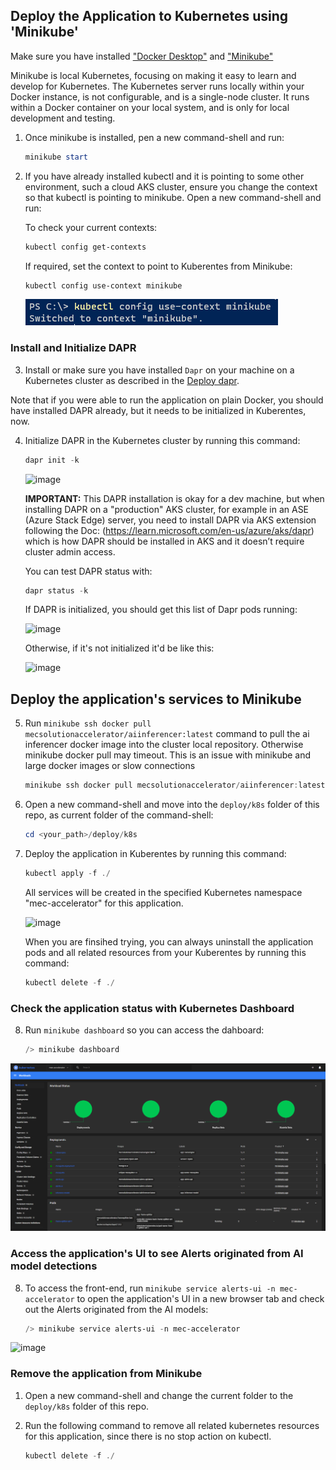 ## Deploy the Application to Kubernetes using 'Minikube'

Make sure you have installed ["Docker Desktop"](https://docs.docker.com/desktop/install/windows-install/) and ["Minikube"](https://minikube.sigs.k8s.io/docs/start/)

Minikube is local Kubernetes, focusing on making it easy to learn and develop for Kubernetes. The Kubernetes server runs locally within your Docker instance, is not configurable, and is a single-node cluster. It runs within a Docker container on your local system, and is only for local development and testing.

1. Once minikube is installed, pen a new command-shell and run:

    ```powershell
    minikube start
    ```

2. If you have already installed kubectl and it is pointing to some other environment, such a cloud AKS cluster, ensure you change the context so that kubectl is pointing to minikube. Open a new command-shell and run:

    To check your current contexts:

    ```powershell
    kubectl config get-contexts
    ```

    If required, set the context to point to Kuberentes from Minikube:

    ```powershell
    kubectl config use-context minikube
    ```
    
    ![kubectl minikube context](/docs/imgs/deploy/minikube1.png)

### Install and Initialize DAPR

3. Install or make sure you have installed `Dapr` on your machine on a Kubernetes cluster as described in the [Deploy dapr](https://docs.dapr.io/operations/hosting/kubernetes/kubernetes-deploy/#install-with-dapr-cli). 

Note that if you were able to run the application on plain Docker, you should have installed DAPR already, but it needs to be initialized in Kuberentes, now.

4. Initialize DAPR in the Kubernetes cluster by running this command:

    ```powershell
    dapr init -k
    ```
    
    ![image](https://user-images.githubusercontent.com/1712635/218881163-9ba81fa3-f72c-4c12-bbf6-8ec25f2dba55.png)

    **IMPORTANT:** This DAPR installation is okay for a dev machine, but when installing DAPR on a "production" AKS cluster, for example in an ASE (Azure Stack Edge) server, you need to install DAPR via AKS extension following the Doc: (https://learn.microsoft.com/en-us/azure/aks/dapr) which is how DAPR should be installed in AKS and it doesn’t require cluster admin access.
    
    You can test DAPR status with:
    ```powershell
    dapr status -k
    ```
    
    If DAPR is initialized, you should get this list of Dapr pods running:
    
    ![image](https://user-images.githubusercontent.com/1712635/218881242-aa2c74ef-14a4-4a79-a149-3bbd12f4fa3d.png)

    
    Otherwise, if it's not initialized it'd be like this:
    
    ![image](https://user-images.githubusercontent.com/1712635/218880976-94b42767-40e3-4d9c-a640-2dfa029cb510.png)


## Deploy the application's services to Minikube

5. Run `minikube ssh docker pull mecsolutionaccelerator/aiinferencer:latest` command to pull the ai inferencer docker image into the cluster local repository. Otherwise minikube docker pull may timeout. This is an issue with minikube and large docker images or slow connections

    ```powershell
    minikube ssh docker pull mecsolutionaccelerator/aiinferencer:latest
    ```

6. Open a new command-shell and move into the `deploy/k8s` folder of this repo, as current folder of the command-shell:

    ```powershell
    cd <your_path>/deploy/k8s
    ```

7. Deploy the application in Kuberentes by running this command:

    ```powershell
    kubectl apply -f ./
    ```

    All services will be created in the specified Kubernetes namespace "mec-accelerator" for this application.
    
    
    ![image](https://user-images.githubusercontent.com/1712635/219480144-75f3998d-998c-464d-bc8a-7e9a1a265a0e.png)

    When you are finsihed trying, you can always uninstall the application pods and all related resources from your Kuberentes by running this command:

    ```powershell
    kubectl delete -f ./
    ```

### Check the application status with Kubernetes Dashboard

8. Run `minikube dashboard` so you can access the dahboard:

    ```powershell
    /> minikube dashboard
    ```

![minikube dashboard](/docs/imgs/deploy/minikube2.png)

### Access the application's UI to see Alerts originated from AI model detections

8. To access the front-end, run `minikube service alerts-ui -n mec-accelerator` to open the application's UI in a new browser tab and check out the Alerts originated from the AI models:

    ```powershell
    /> minikube service alerts-ui -n mec-accelerator
    ```

![image](https://user-images.githubusercontent.com/1712635/218885207-5d720a2d-f5a6-4e29-bfd1-bad384803805.png)

### Remove the application from Minikube 

1. Open a new command-shell and change the current folder to the `deploy/k8s` folder of this repo.

2. Run the following command to remove all related kubernetes resources for this application, since there is no stop action on kubectl.

    ```powershell
    kubectl delete -f ./
    ```









